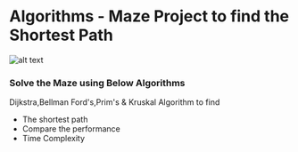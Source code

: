 # Algorithms  - Maze Project to find the Shortest Path
![alt text](https://npu85.npu.edu/~henry/npu/classes/algorithm/graph_alg/slide/maze_5.jpg)

### Solve the Maze using Below Algorithms
Dijkstra,Bellman Ford's,Prim's & Kruskal Algorithm to find
 - The shortest path
 - Compare the performance
 - Time Complexity



